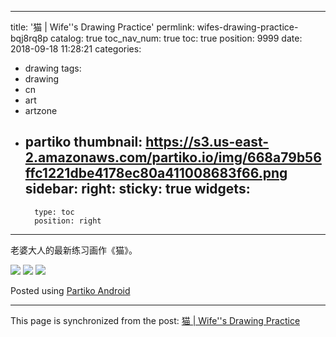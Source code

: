 
---
title: '猫 | Wife''s Drawing Practice'
permlink: wifes-drawing-practice-bqj8rq8p
catalog: true
toc_nav_num: true
toc: true
position: 9999
date: 2018-09-18 11:28:21
categories:
- drawing
tags:
- drawing
- cn
- art
- artzone
- partiko
thumbnail: https://s3.us-east-2.amazonaws.com/partiko.io/img/668a79b56ffc1221dbe4178ec80a411008683f66.png
sidebar:
    right:
        sticky: true
widgets:
    -
        type: toc
        position: right
---


老婆大人的最新练习画作《猫》。


![](https://s3.us-east-2.amazonaws.com/partiko.io/img/668a79b56ffc1221dbe4178ec80a411008683f66.png)
![](https://s3.us-east-2.amazonaws.com/partiko.io/img/255ce2432729fdfbe38516dc78f1a9c7153b0cf7.png)
![](https://s3.us-east-2.amazonaws.com/partiko.io/img/ab5a211fcc8a05b507a1a23f0d74cc2952652e32.png)



Posted using [Partiko Android](https://steemit.com/@partiko-android)

- - -

This page is synchronized from the post: [猫 | Wife''s Drawing Practice](https://steemit.com/@yellowbird/wifes-drawing-practice-bqj8rq8p)
